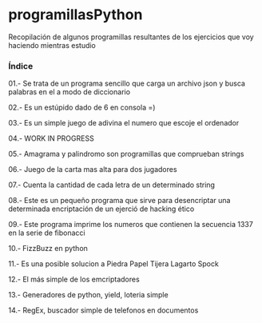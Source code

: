 # programillasPython
Recopilación de algunos programillas resultantes de los ejercicios que voy haciendo mientras estudio

### Índice

01.- Se trata de un programa sencillo que carga un archivo json y busca palabras en el a modo de diccionario

02.- Es un estúpido dado de 6 en consola =)

03.- Es un simple juego de adivina el numero que escoje el ordenador

04.- WORK IN PROGRESS

05.- Amagrama y palindromo son programillas que comprueban strings

06.- Juego de la carta mas alta para dos jugadores

07.- Cuenta la cantidad de cada letra de un determinado string

08.- Este es un pequeño programa que sirve para desencriptar una determinada encriptación de un ejerció de hacking ético

09.- Este programa imprime los numeros que contienen la secuencia 1337 en la serie de fibonacci

10.- FizzBuzz en python

11.- Es una posible solucion a Piedra Papel Tijera Lagarto Spock

12.- El más simple de los emcriptadores

13.- Generadores de python, yield, loteria simple

14.- RegEx, buscador simple de telefonos en documentos
